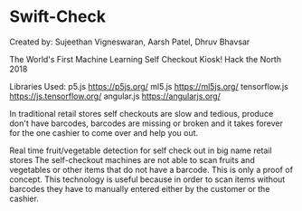 # Swift-Check
Created by: Sujeethan Vigneswaran, Aarsh Patel, Dhruv Bhavsar

The World's First Machine Learning Self Checkout Kiosk!
Hack the North 2018

Libraries Used:
  p5.js https://p5js.org/
  ml5.js https://ml5js.org/
  tensorflow.js https://js.tensorflow.org/
  angular.js https://angularjs.org/
 
In traditional retail stores self checkouts are slow and tedious, produce don't have barcodes, barcodes are missing or broken and it takes forever for the one cashier to come over and help you out.

  Real time fruit/vegetable detection for self check out in big name retail stores
  The self-checkout machines are not able to scan fruits and vegetables or other items that do not have a barcode.
  This is only a proof of concept. This technology is useful because in order to scan items without barcodes they have to
  manually entered either by the customer or the cashier. 
